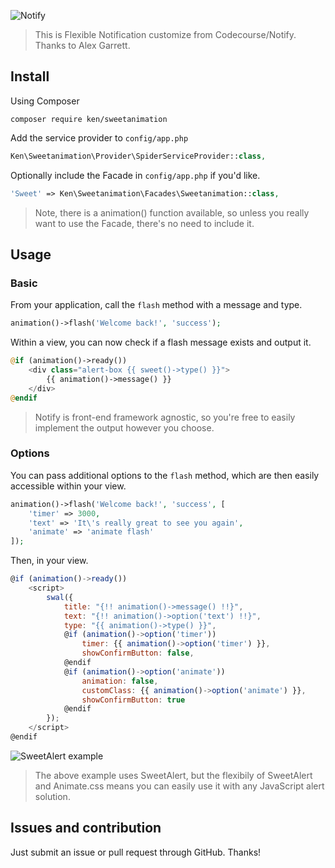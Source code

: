 ![Notify](https://s3.amazonaws.com/s3.codecourse.com/github/banners/notify.png)

> This is Flexible Notification customize from Codecourse/Notify. Thanks to Alex Garrett.

## Install

Using Composer

```
composer require ken/sweetanimation
```

Add the service provider to `config/app.php`

```php
Ken\Sweetanimation\Provider\SpiderServiceProvider::class,
```

Optionally include the Facade in `config/app.php` if you'd like.

```php
'Sweet' => Ken\Sweetanimation\Facades\Sweetanimation::class,
```

> Note, there is a animation() function available, so unless you really want to use the Facade, there's no need to include it.

## Usage

### Basic

From your application, call the `flash` method with a message and type.

```php
animation()->flash('Welcome back!', 'success');
```

Within a view, you can now check if a flash message exists and output it.

```php
@if (animation()->ready())
    <div class="alert-box {{ sweet()->type() }}">
        {{ animation()->message() }}
    </div>
@endif
```
> Notify is front-end framework agnostic, so you're free to easily implement the output however you choose.

### Options

You can pass additional options to the `flash` method, which are then easily accessible within your view.

```php
animation()->flash('Welcome back!', 'success', [
    'timer' => 3000,
    'text' => 'It\'s really great to see you again',
    'animate' => 'animate flash'
]);
```

Then, in your view.

```javascript
@if (animation()->ready())
    <script>
        swal({
            title: "{!! animation()->message() !!}",
            text: "{!! animation()->option('text') !!}",
            type: "{{ animation()->type() }}",
            @if (animation()->option('timer'))
                timer: {{ animation()->option('timer') }},
                showConfirmButton: false,
            @endif
            @if (animation()->option('animate'))
                animation: false,
                customClass: {{ animation()->option('animate') }},
                showConfirmButton: true
            @endif
        });
    </script>
@endif
```

![SweetAlert example](https://s3.amazonaws.com/s3.codecourse.com/github/notify/swal-example.png)

> The above example uses SweetAlert, but the flexibily of SweetAlert and Animate.css means you can easily use it with any JavaScript alert solution.

## Issues and contribution

Just submit an issue or pull request through GitHub. Thanks!
